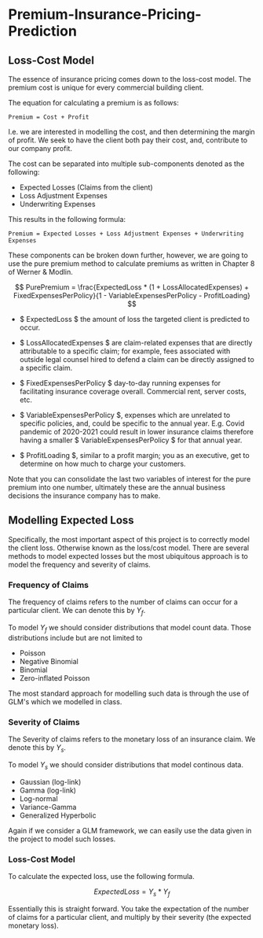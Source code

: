 # Premium-Insurance-Pricing-Prediction

## Loss-Cost Model 

The essence of insurance pricing comes down to the loss-cost model. The premium cost is unique for every commercial building client. 

The equation for calculating a premium is as follows:

`Premium = Cost + Profit`

I.e. we are interested in modelling the cost, and then determining the margin of profit. We seek to have the client both pay their cost, and, contribute to our company profit. 

The cost can be separated into multiple sub-components denoted as the following:

- Expected Losses (Claims from the client) 
- Loss Adjustment Expenses 
- Underwriting Expenses 

This results in the following formula: 

`Premium = Expected Losses + Loss Adjustment Expenses + Underwriting Expenses`

These components can be broken down further, however, we are going to use the pure premium method to calculate premiums 
as written in Chapter 8 of Werner & Modlin.

$$ PurePremium = \frac{ExpectedLoss * (1 + LossAllocatedExpenses) + FixedExpensesPerPolicy}{1 - VariableExpensesPerPolicy - ProfitLoading} $$

- $ ExpectedLoss $ the amount of loss the targeted client is predicted to occur.  

- $ LossAllocatedExpenses $ are claim-related expenses that are directly attributable to a specific claim; for
example, fees associated with outside legal counsel hired to defend a claim can be directly
assigned to a specific claim.

- $ FixedExpensesPerPolicy $ day-to-day running expenses for facilitating insurance coverage overall. Commercial rent, server costs, etc. 

- $ VariableExpensesPerPolicy $, expenses which are unrelated to specific policies, and, could be specific to the annual year. E.g. Covid pandemic of 2020-2021 could result in lower insurance claims therefore having a smaller  $ VariableExpensesPerPolicy $ for that annual year. 

- $ ProfitLoading $, similar to a profit margin; you as an executive, get to determine on how much to charge your customers.

Note that you can consolidate the last two variables of interest for the pure premium into one number, ultimately these are the annual business decisions the insurance company has to make. 


## Modelling Expected Loss 

Specifically, the most important aspect of this project is to correctly model the client loss. Otherwise known as the loss/cost model. 
There are several methods to model expected losses but the most ubiquitous approach is to model the frequency and severity of claims. 

### Frequency of Claims 
The frequency of claims refers to the number of claims can occur for a particular client. We can denote this by $Y_f$. 

To model $Y_f$ we should consider distributions that model count data. Those distributions include but are not limited to

- Poisson 
- Negative Binomial 
- Binomial 
- Zero-inflated Poisson 

The most standard approach for modelling such data is through the use of GLM's which we modelled in class. 

### Severity of Claims 

The Severity of claims refers to the monetary loss of an insurance claim. We denote this by $Y_s$. 

To model $Y_s$ we should consider distributions that model continous data. 

- Gaussian (log-link)
- Gamma (log-link)
- Log-normal 
- Variance-Gamma 
- Generalized Hyperbolic 

Again if we consider a GLM framework, we can easily use the data given in the project to model such losses. 


### Loss-Cost Model 

To calculate the expected loss, use the following formula. 

$$ ExpectedLoss = Y_s * Y_f $$

Essentially this is straight forward. You take the expectation of the number of claims for a particular client, and multiply by their 
severity (the expected monetary loss). 